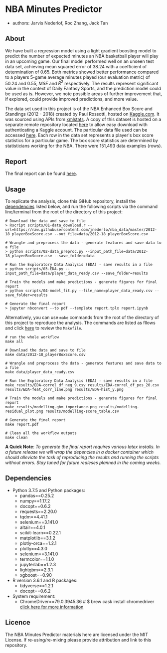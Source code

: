 # NBA Minutes Predictor

- authors: Jarvis Nederlof, Roc Zhang, Jack Tan

## About

We have built a regression model using a light gradient boosting model to predict the number of expected minutes an NBA basketball player will play in an upcoming game. Our final model performed well on an unseen test data set, achieving mean squared error of 38.24 with a coefficient of determination of 0.65. Both metrics showed better performance compared to a players 5-game average minutes played (our evaluation metric) of 50.24 and 0.55, $MSE$ and $R^2$ respectively. The results represent significant value in the context of Daily Fantasy Sports, and the prediction model could be used as is. However, we note possible areas of further improvement that, if explored, could provide improved predictions, and more value.

The data set used in this project is of the NBA Enhanced Box Score and Standings (2012 - 2018) created by Paul Rossotti, hosted on [Kaggle.com](https://www.kaggle.com/pablote/nba-enhanced-stats#2012-18_playerBoxScore.csv). It was sourced using APIs from [xmlstats](https://erikberg.com/api). A copy of this dataset is hosted on a separate remote repository located [here](https://github.com/jnederlo/nba_data) to allow easy download with authenticating a Kaggle account. The particular data file used can be accessed [here](https://github.com/jnederlo/nba_data/blob/master/2012-18_playerBoxScore.csv). Each row in the data set represents a player's box score statistics for a particular game. The box score statistics are determined by statisticians working for the NBA. There were 151,493 data examples (rows).

## Report

The final report can be found [here](https://github.com/UBC-MDS/DSCI_522_group408/blob/master/report.pdf).

## Usage

To replicate the analysis, clone this GiHub repository, install the [dependencies](#dependencies) listed below, and run the following scripts via the command line/terminal from the root of the directory of this project:

```
# Download the data and save to file
> Rscript scripts/01-data_download.r --url=https://raw.githubusercontent.com/jnederlo/nba_data/master/2012-18_playerBoxScore.csv --out_file=data/2012-18_playerBoxScore.csv
```
```
# Wrangle and preprocess the data - generate features and save data to a file
> python scripts/02-data_preproc.py --input_path_file=data/2012-18_playerBoxScore.csv --save_folder=data
```
```
# Run the Exploratory Data Analysis (EDA) - save results in a file
> python scripts/03-EDA.py --input_path_file=data/player_data_ready.csv --save_folder=results
```
```
# Train the models and make predictions - generate figures for final report
> python scripts/04-model_fit.py --file_name=player_data_ready.csv --save_folder=results
```
```
# Generate the final report
> jupyter nbconvert --to pdf --template report.tplx report.ipynb
```

Alternatively, you can use `make` commands from the root of the directory of this project to reproduce the analysis. The commands are listed as fllows and click [here](https://github.com/UBC-MDS/DSCI_522_group408/blob/master/Makefile) to review the `Makefile`.  
```
# run the whole workflow
make all

# Download the data and save to file
make data/2012-18_playerBoxScore.csv

# Wrangle and preprocess the data - generate features and save data to a file
make data/player_data_ready.csv

# Run the Exploratory Data Analysis (EDA) - save results in a file
make results/EDA-correl_df_neg_9.csv results/EDA-correl_df_pos_20.csv results/EDA-feat_corr_line.png results/EDA-hist_y.png

# Train the models and make predictions - generate figures for final report
make results/modelling-gbm_importance.png results/modelling-residual_plot.png results/modelling-score_table.csv 

# Generate the final report
make report.pdf

# Clean all the workflow outputs
make clean
```

__A Quick Note__: _To generate the final report requires various latex installs. In a future release we will wrap the depencies in a docker container which should alleviate the task of reproducing the results and running the scripts without errors. Stay tuned for future realeses planned in the coming weeks._


## Dependencies

 - Python 3.7.5 and Python packages:
	 - pandas==0.25.2
	 - numpy==1.17.2
	 - docopt==0.6.2
	 - requests==2.20.0
	 - tqdm==4.41.1
	 - selenium==3.141.0
	 - altair==4.0.1
	 - scikit-learn==0.22.1
	 - matplotlib==3.1.2
	 - plotly-orca==1.2.1
	 - plotly==4.3.0
	 - selenium==3.141.0
	 - termcolor==1.1.0
	 - jupyterlab==1.2.3
	 - lightgbm==2.3.1
	 - xgboost==0.90
 - R version 3.6.1 and R packages:
	 - tidyverse==1.2.1
	 - docopt==0.6.2
 - System requirement:
	 - ChromeDriver==79.0.3945.36 # $ brew cask install chromedriver
	 [click here for more information](https://altair-viz.github.io/user_guide/saving_charts.html)



## Licence

The NBA Minutes Predictor materials here are licensed under the MIT License. If re-using/re-mixing please provide attribution and link to this repository.